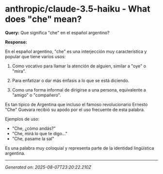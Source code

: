 # anthropic/claude-3.5-haiku - What does "che" mean?

**Query:** Que significa "che" en el español argentino?



**Response:**

En el español argentino, "che" es una interjección muy característica y popular que tiene varios usos:

1. Como vocativo para llamar la atención de alguien, similar a "oye" o "mira".

2. Para enfatizar o dar más énfasis a lo que se está diciendo.

3. Como una forma informal de dirigirse a una persona, equivalente a "amigo" o "compañero".

Es tan típico de Argentina que incluso el famoso revolucionario Ernesto "Che" Guevara recibió su apodo por el uso frecuente de esta palabra.

Ejemplos de uso:
- "Che, ¿cómo andás?"
- "Che, mirá lo que te digo..."
- "Che, pasame la sal"

Es una palabra muy coloquial y representa parte de la identidad lingüística argentina.

---
*Generated on: 2025-08-07T23:20:22.210Z*
